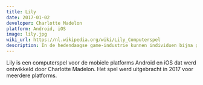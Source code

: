 ```yaml
---
title: Lily
date: 2017-01-02
developer: Charlotte Madelon
platform: Android, iOS
image: lily.jpg
wiki_url: https://nl.wikipedia.org/wiki/Lily_Computerspel
description: In de hedendaagse game-industrie kunnen individuen bijna geheel zelfstandig een game produceren. Lily kaart op een artistieke manier het maatschappelijke probleem over trauma en ziekte aan.
---
```


Lily is een computerspel voor de mobiele platforms Android en iOS dat werd ontwikkeld door Charlotte Madelon. Het spel werd uitgebracht in 2017 voor meerdere platforms.